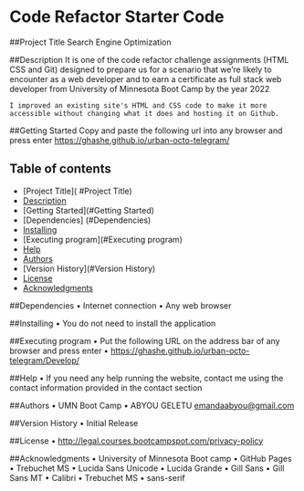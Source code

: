 # Code Refactor Starter Code

##Project Title
Search Engine Optimization

##Description
It is one of the code refactor challenge assignments (HTML CSS and Git) designed to prepare us for a scenario that we’re likely to encounter as a web developer and to earn a certificate as full stack web developer from University of Minnesota Boot Camp by the year 2022

    I improved an existing site's HTML and CSS code to make it more accessible without changing what it does and hosting it on Github.

##Getting Started
Copy and paste the following url into any browser and press enter
https://ghashe.github.io/urban-octo-telegram/

## Table of contents

- [Project Title]( #Project Title)
- [Description ](#Description)
- [Getting Started](#Getting Started)
- [Dependencies] (#Dependencies)
- [Installing](#Installing)
- [Executing program](#Executing program)
- [Help](#Help)
- [Authors](#Authors)
- [Version History](#Version History)
- [License](#License)
- [Acknowledgments](#Acknowledgments)

##Dependencies
• Internet connection
• Any web browser

##Installing
• You do not need to install the application

##Executing program
• Put the following URL on the address bar of any browser and press enter
• https://ghashe.github.io/urban-octo-telegram/Develop/

##Help
• If you need any help running the website, contact me using the contact information provided in the contact section

##Authors
• UMN Boot Camp
• ABYOU GELETU emandaabyou@gmail.com

##Version History
• Initial Release

##License
• http://legal.courses.bootcampspot.com/privacy-policy

##Acknowledgments
• University of Minnesota Boot camp
• GitHub Pages
• Trebuchet MS
• Lucida Sans Unicode
• Lucida Grande
• Gill Sans
• Gill Sans MT
• Calibri
• Trebuchet MS
• sans-serif
